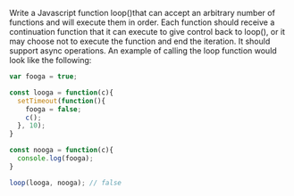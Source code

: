 Write a Javascript function loop()that can accept an arbitrary number of functions and will execute them in order. 
Each function should receive a continuation function that it can execute to give control back to loop(), or it 
may choose not to execute the function and end the iteration. It should support async operations. An example of calling the loop function would look like 
the following:


```javascript
var fooga = true;

const looga = function(c){
  setTimeout(function(){
    fooga = false;
    c();
  }, 10);
}

const nooga = function(c){
  console.log(fooga);
}

loop(looga, nooga); // false

```
